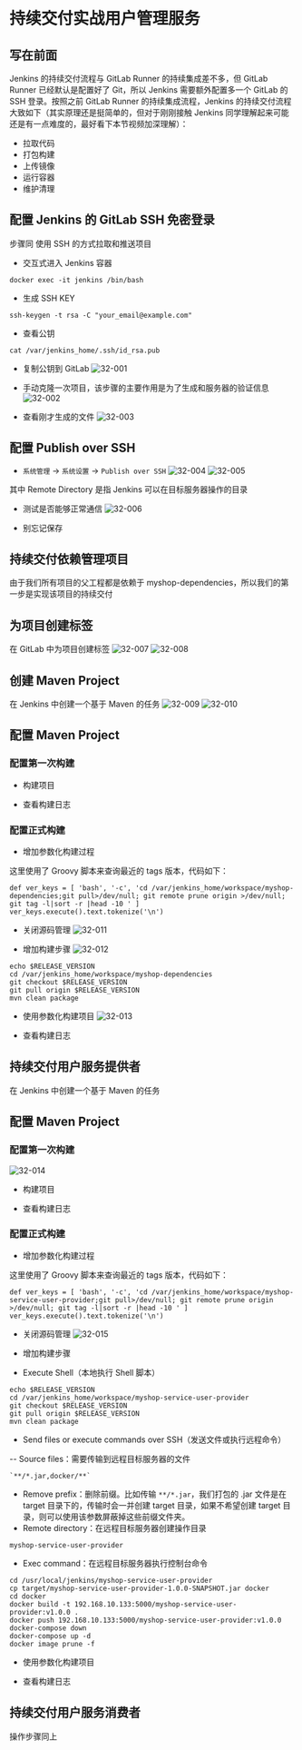 # 持续交付实战用户管理服务
## 写在前面
Jenkins 的持续交付流程与 GitLab Runner 的持续集成差不多，但 GitLab Runner 已经默认是配置好了 Git，所以 Jenkins 需要额外配置多一个 GitLab 的 SSH 登录。按照之前 GitLab Runner 的持续集成流程，Jenkins 的持续交付流程大致如下（其实原理还是挺简单的，但对于刚刚接触 Jenkins 同学理解起来可能还是有一点难度的，最好看下本节视频加深理解）：

- 拉取代码
- 打包构建
- 上传镜像
- 运行容器
- 维护清理

## 配置 Jenkins 的 GitLab SSH 免密登录
步骤同 使用 SSH 的方式拉取和推送项目

- 交互式进入 Jenkins 容器
```
docker exec -it jenkins /bin/bash
```
- 生成 SSH KEY
```
ssh-keygen -t rsa -C "your_email@example.com"
```
- 查看公钥
```
cat /var/jenkins_home/.ssh/id_rsa.pub
```
- 复制公钥到 GitLab
![32-001](32-001.png)

- 手动克隆一次项目，该步骤的主要作用是为了生成和服务器的验证信息
![32-002](32-002.png)

- 查看刚才生成的文件
![32-003](32-003.png)

## 配置 Publish over SSH
- `系统管理` -> `系统设置` -> `Publish over SSH`
![32-004](32-004.png)
![32-005](32-005.png)



 其中 Remote Directory 是指 Jenkins 可以在目标服务器操作的目录

- 测试是否能够正常通信
![32-006](32-006.png)

- 别忘记保存

## 持续交付依赖管理项目
由于我们所有项目的父工程都是依赖于 myshop-dependencies，所以我们的第一步是实现该项目的持续交付

## 为项目创建标签
在 GitLab 中为项目创建标签
![32-007](32-007.png)
![32-008](32-008.png)




## 创建 Maven Project
在 Jenkins 中创建一个基于 Maven 的任务
![32-009](32-009.png)
![32-010](32-010.png)




## 配置 Maven Project
### 配置第一次构建


- 构建项目


- 查看构建日志




### 配置正式构建
- 增加参数化构建过程


这里使用了 Groovy 脚本来查询最近的 tags 版本，代码如下：
```
def ver_keys = [ 'bash', '-c', 'cd /var/jenkins_home/workspace/myshop-dependencies;git pull>/dev/null; git remote prune origin >/dev/null; git tag -l|sort -r |head -10 ' ]
ver_keys.execute().text.tokenize('\n')
```
- 关闭源码管理
![32-011](32-011.png)

- 增加构建步骤
![32-012](32-012.png)
```
echo $RELEASE_VERSION
cd /var/jenkins_home/workspace/myshop-dependencies
git checkout $RELEASE_VERSION
git pull origin $RELEASE_VERSION
mvn clean package
```
- 使用参数化构建项目
![32-013](32-013.png)



- 查看构建日志




## 持续交付用户服务提供者
在 Jenkins 中创建一个基于 Maven 的任务



## 配置 Maven Project
### 配置第一次构建
![32-014](32-014.png)

- 构建项目


- 查看构建日志


### 配置正式构建
- 增加参数化构建过程


这里使用了 Groovy 脚本来查询最近的 tags 版本，代码如下：
```
def ver_keys = [ 'bash', '-c', 'cd /var/jenkins_home/workspace/myshop-service-user-provider;git pull>/dev/null; git remote prune origin >/dev/null; git tag -l|sort -r |head -10 ' ]
ver_keys.execute().text.tokenize('\n')
```
- 关闭源码管理
![32-015](32-015.png)

- 增加构建步骤


- Execute Shell（本地执行 Shell 脚本）
```
echo $RELEASE_VERSION
cd /var/jenkins_home/workspace/myshop-service-user-provider
git checkout $RELEASE_VERSION
git pull origin $RELEASE_VERSION
mvn clean package
```
- Send files or execute commands over SSH（发送文件或执行远程命令）

-- Source files：需要传输到远程目标服务器的文件
```
`**/*.jar,docker/**`
```
- Remove prefix：删除前缀。比如传输 `**/*.jar`，我们打包的 .jar 文件是在 target 目录下的，传输时会一并创建 target 目录，如果不希望创建 target 目录，则可以使用该参数屏蔽掉这些前缀文件夹。
- Remote directory：在远程目标服务器创建操作目录
```
myshop-service-user-provider
```
- Exec command：在远程目标服务器执行控制台命令
```
cd /usr/local/jenkins/myshop-service-user-provider
cp target/myshop-service-user-provider-1.0.0-SNAPSHOT.jar docker
cd docker
docker build -t 192.168.10.133:5000/myshop-service-user-provider:v1.0.0 .
docker push 192.168.10.133:5000/myshop-service-user-provider:v1.0.0
docker-compose down
docker-compose up -d
docker image prune -f
```
- 使用参数化构建项目



- 查看构建日志


## 持续交付用户服务消费者
操作步骤同上